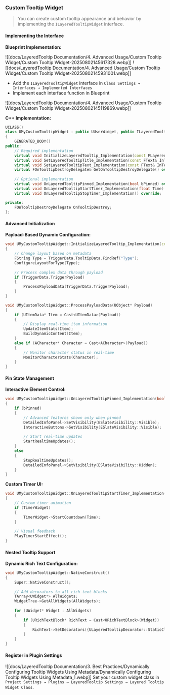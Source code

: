 ### Custom Tooltip Widget

> You can create custom tooltip appearance and behavior by implementing the `ILayeredTooltipWidget` interface.

#### Implementing the Interface

**Blueprint Implementation:**

![[docs/LayeredTooltip Documentation/4. Advanced Usage/Custom Tooltip Widget/Custom Tooltip Widget-20250802145617328.webp]] ![[docs/LayeredTooltip Documentation/4. Advanced Usage/Custom Tooltip Widget/Custom Tooltip Widget-20250802145931001.webp]]

- Add the `ILayeredTooltipWidget` interface in `Class Settings → Interfaces → Implemented Interfaces`
- Implement each interface function in Blueprint

![[docs/LayeredTooltip Documentation/4. Advanced Usage/Custom Tooltip Widget/Custom Tooltip Widget-20250802145119869.webp]]

**C++ Implementation:**

```cpp
UCLASS()
class UMyCustomTooltipWidget : public UUserWidget, public ILayeredTooltipWidget
{
    GENERATED_BODY()
public:
    // Required implementation
    virtual void InitializeLayeredTooltip_Implementation(const FLayeredToolTipTriggerData& TriggerData) override;
    virtual void SetLayeredTooltipTitle_Implementation(const FText& InText) override;
    virtual void SetLayeredTooltipText_Implementation(const FText& InText) override;
    virtual FOnTooltipDestroyDelegate& GetOnTooltipDestroyDelegate() override;
    
    // Optional implementation
    virtual void OnLayeredTooltipPinned_Implementation(bool bPinned) override;
    virtual void OnLayeredTooltipStartTimer_Implementation(float Time) override;
    virtual void OnLayeredTooltipStopTimer_Implementation() override;

private:
    FOnTooltipDestroyDelegate OnTooltipDestroy;
};
```

#### Advanced Initialization

**Payload-Based Dynamic Configuration:**

```cpp
void UMyCustomTooltipWidget::InitializeLayeredTooltip_Implementation(const FLayeredToolTipTriggerData& TriggerData)
{
    // Change layout based on metadata
    FString Type = TriggerData.TooltipData.FindRef("Type");
    ConfigureLayoutForType(Type);
    
    // Process complex data through payload
    if (TriggerData.TriggerPayload)
    {
        ProcessPayloadData(TriggerData.TriggerPayload);
    }
}

void UMyCustomTooltipWidget::ProcessPayloadData(UObject* Payload)
{
    if (UItemData* Item = Cast<UItemData>(Payload))
    {
        // Display real-time item information
        UpdateItemStats(Item);
        BuildDynamicContent(Item);
    }
    else if (ACharacter* Character = Cast<ACharacter>(Payload))
    {
        // Monitor character status in real-time
        MonitorCharacterStats(Character);
    }
}
```

#### Pin State Management

**Interactive Element Control:**

```cpp
void UMyCustomTooltipWidget::OnLayeredTooltipPinned_Implementation(bool bPinned)
{
    if (bPinned)
    {
        // Advanced features shown only when pinned
        DetailedInfoPanel->SetVisibility(ESlateVisibility::Visible);
        InteractiveButtons->SetVisibility(ESlateVisibility::Visible);
        
        // Start real-time updates
        StartRealtimeUpdates();
    }
    else
    {
        StopRealtimeUpdates();
        DetailedInfoPanel->SetVisibility(ESlateVisibility::Hidden);
    }
}
```

**Custom Timer UI:**

```cpp
void UMyCustomTooltipWidget::OnLayeredTooltipStartTimer_Implementation(float Time)
{
    // Custom timer animation
    if (TimerWidget)
    {
        TimerWidget->StartCountdown(Time);
    }
    
    // Visual feedback
    PlayTimerStartEffect();
}
```

#### Nested Tooltip Support

**Dynamic Rich Text Configuration:**

```cpp
void UMyCustomTooltipWidget::NativeConstruct()
{
    Super::NativeConstruct();
    
    // Add decorators to all rich text blocks
    TArray<UWidget*> AllWidgets;
    WidgetTree->GetAllWidgets(AllWidgets);
    
    for (UWidget* Widget : AllWidgets)
    {
        if (URichTextBlock* RichText = Cast<URichTextBlock>(Widget))
        {
            RichText->SetDecorators({ULayeredTooltipDecorator::StaticClass()});
        }
    }
}
```

#### Register in Plugin Settings

![[docs/LayeredTooltip Documentation/3. Best Practices/Dynamically Configuring Tooltip Widgets Using Metadata/Dynamically Configuring Tooltip Widgets Using Metadata_1.webp]] Set your custom widget class in `Project Settings → Plugins → LayeredTooltip Settings → Layered Tooltip Widget Class`.